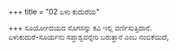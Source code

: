 +++
title = "02 ಏಳು ಕುದುರೆಯ"

+++
ಸೂರ್ಯೋದಯದ ಸೊಗಸನ್ನು ಕವಿ ಇಲ್ಲಿ ವರ್ಣಿಸುತ್ತಿದಾನೆ.  
ಏಳುಕುದುರೆ-ಸೂರ್ಯನು ಸಪ್ತಾಶ್ವವನ್ನೇರಿ ಬರುತ್ತಾನೆ ಎಂಬ ನಂಬಿಕೆಯಿದೆ,